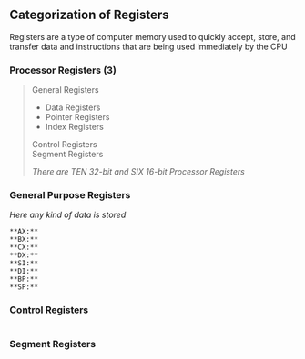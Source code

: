 ## Categorization of Registers
Registers are a type of computer memory used to quickly accept, store, and transfer data and instructions that are being used immediately by the CPU

### Processor Registers (3)

> General Registers
>    * Data Registers
>    * Pointer Registers
>    * Index Registers
>
> Control Registers \
> Segment Registers
>
> *There are TEN 32-bit and SIX 16-bit Processor Registers*


### General Purpose Registers
_Here any kind of data is stored_
```
**AX:** 
**BX:** 
**CX:** 
**DX:** 
**SI:** 
**DI:** 
**BP:** 
**SP:** 
```

### Control Registers
```

```

### Segment Registers
```

```
